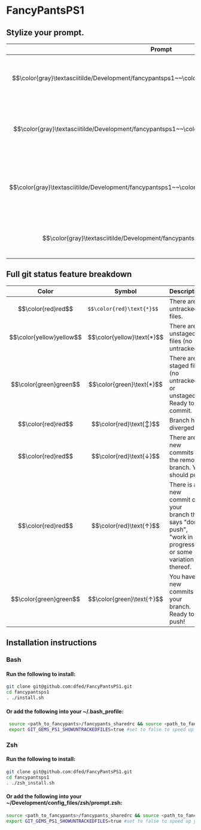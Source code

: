 FancyPantsPS1
====
## Stylize your prompt.

| Prompt | Description |
| --- | --- |
| $$\color{gray}\textasciitilde/Development/fancypantsps1~~\color{blue}master~~\color{yellow}\text{*}$$ | You’re on branch master, and you have unstaged files. |
| $$\color{gray}\textasciitilde/Development/fancypantsps1~~\color{blue}dfed/test~~\color{red}\text{*}$$ | You’re on branch dfed/test, and you have untracked files. |
| $$\color{gray}\textasciitilde/Development/fancypantsps1~~\color{blue}dfed/test~~\color{green}\text{↑}$$ | You’re on branch dfed/test, and your branch is ahead of origin. Push! |
| $$\color{gray}\textasciitilde/Development/fancypantsps1~~\color{blue}5e34182$$ | You’re in a detached head state at sha 5e34182. |

## Full git status feature breakdown

| Color | Symbol | Description |
| --- | --- | --- |
| $$\color{red}red$$ | `$$\color{red}\text{*}$$` | There are untracked files. |
| $$\color{yellow}yellow$$ | $$\color{yellow}\text{*}$$ | There are unstaged files (no untracked). |
| $$\color{green}green$$ | $$\color{green}\text{*}$$ | There are staged files (no untracked or unstaged). Ready to commit. |
| $$\color{red}red$$ | $$\color{red}\text{↕}$$ | Branch has diverged. |
| $$\color{red}red$$ | $$\color{red}\text{↓}$$ | There are new commits on the remote branch. You should pull! |
| $$\color{red}red$$ | $$\color{red}\text{↑}$$ | There is a new commit on your branch that says "don't push", "work in progress", or some variation thereof. |
| $$\color{green}green$$ | $$\color{green}\text{↑}$$ | You have new commits on your branch. Ready to push! |


## Installation instructions
### Bash
#### Run the following to install:
```bash
git clone git@github.com:dfed/FancyPantsPS1.git
cd fancypantsps1
. ./install.sh
```
#### Or add the following into your ~/.bash_profile:
```bash
 source <path_to_fancypants>/fancypants_sharedrc && source <path_to_fancypants>/fancypants_ps1_bashrc
 export GIT_GEMS_PS1_SHOWUNTRACKEDFILES=true #set to false to speed up your prompt when in large repos
```
### Zsh
#### Run the following to install:
```zsh
git clone git@github.com:dfed/FancyPantsPS1.git
cd fancypantsps1
. ./zsh_install.sh
```
#### Or add the following into your ~/Development/config_files/zsh/prompt.zsh:
```zsh
source <path_to_fancypants>/fancypants_sharedrc && source <path_to_fancypants>/fancypants_ps1_zshprompt
export GIT_GEMS_PS1_SHOWUNTRACKEDFILES=true #set to false to speed up your prompt when in large repos
```
